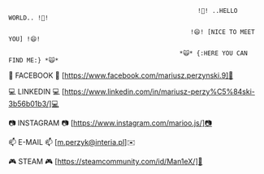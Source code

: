                                                         !👋! ..HELLO WORLD.. !👋!
   
                                                      !😄! [NICE TO MEET YOU] !😄!
   
                                                   *🙀* {:HERE YOU CAN FIND ME:} *🙀*


📲 FACEBOOK 📲 [https://www.facebook.com/mariusz.perzynski.9]📲


💻 LINKEDIN 💻 [https://www.linkedin.com/in/mariusz-perzy%C5%84ski-3b56b01b3/]💻



📷 INSTAGRAM 📷 [https://www.instagram.com/marioo.js/]📷



📫 E-MAIL 📫 [m.perzyk@interia.pl]✉️


🎮 STEAM 🎮 [https://steamcommunity.com/id/Man1eX/]👾




